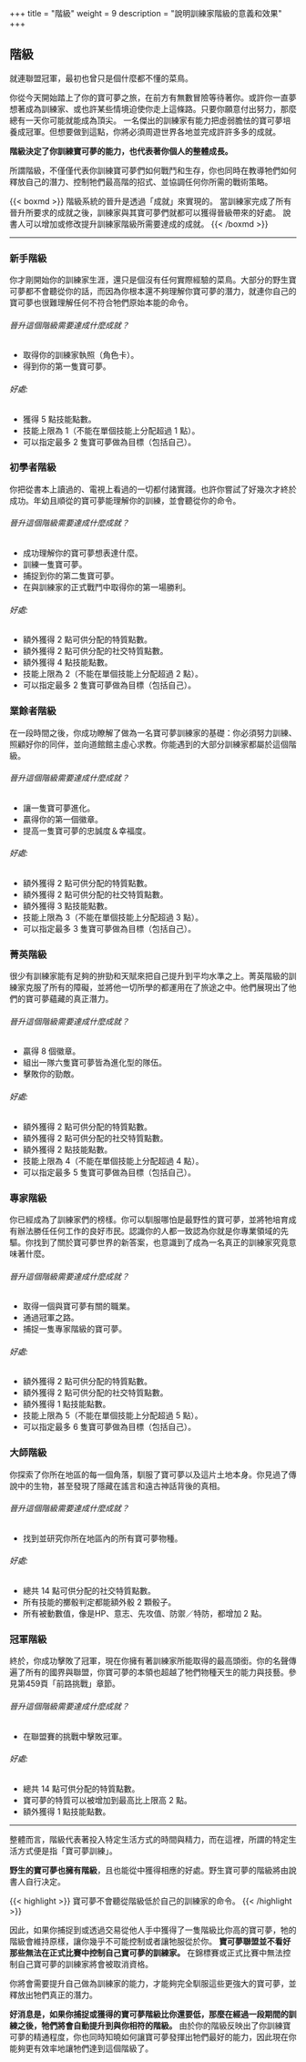 +++
title = "階級"
weight = 9
description = "說明訓練家階級的意義和效果"
+++

## 階級
就連聯盟冠軍，最初也曾只是個什麼都不懂的菜鳥。

你從今天開始踏上了你的寶可夢之旅，在前方有無數冒險等待著你。或許你一直夢想著成為訓練家、或也許某些情境迫使你走上這條路。只要你願意付出努力，那麼總有一天你可能就能成為頂尖。
一名傑出的訓練家有能力把虛弱膽怯的寶可夢培養成冠軍。但想要做到這點，你將必須周遊世界各地並完成許許多多的成就。

**階級決定了你訓練寶可夢的能力，也代表著你個人的整體成長。**

所謂階級，不僅僅代表你訓練寶可夢們如何戰鬥和生存，你也同時在教導牠們如何釋放自己的潛力、控制牠們最高階的招式、並協調任何你所需的戰術策略。

{{< boxmd >}}
階級系統的晉升是透過「成就」來實現的。
當訓練家完成了所有晉升所要求的成就之後，訓練家與其寶可夢們就都可以獲得晉級帶來的好處。
說書人可以增加或修改提升訓練家階級所需要達成的成就。
{{< /boxmd >}}

---
<div class="Frame">

### <div class='icon Starter'>新手階級</div>
你才剛開始你的訓練家生涯，還只是個沒有任何實際經驗的菜鳥。大部分的野生寶可夢都不會聽從你的話，而因為你根本還不夠理解你寶可夢的潛力，就連你自己的寶可夢也很難理解任何不符合牠們原始本能的命令。

###### 晉升這個階級需要達成什麼成就？
* 取得你的訓練家執照（角色卡）。
* 得到你的第一隻寶可夢。

###### 好處:
* 獲得 5 點技能點數。
* 技能上限為 1（不能在單個技能上分配超過 1 點）。
* 可以指定最多 2 隻寶可夢做為目標（包括自己）。
</div>
<div class="Frame">

### <div class='icon Beginner'>初學者階級</div>
你把從書本上讀過的、電視上看過的一切都付諸實踐。也許你嘗試了好幾次才終於成功。年幼且順從的寶可夢能理解你的訓練，並會聽從你的命令。

###### 晉升這個階級需要達成什麼成就？
* 成功理解你的寶可夢想表達什麼。
* 訓練一隻寶可夢。
* 捕捉到你的第二隻寶可夢。
* 在與訓練家的正式戰鬥中取得你的第一場勝利。

###### 好處:
* 額外獲得 2 點可供分配的特質點數。
* 額外獲得 2 點可供分配的社交特質點數。
* 額外獲得 4 點技能點數。
* 技能上限為 2（不能在單個技能上分配超過 2 點）。
* 可以指定最多 2 隻寶可夢做為目標（包括自己）。
</div>
<div class="Frame">

### <div class='icon Amateur'>業餘者階級</div>
在一段時間之後，你成功瞭解了做為一名寶可夢訓練家的基礎：你必須努力訓練、照顧好你的同伴，並向道館館主虛心求教。你能遇到的大部分訓練家都屬於這個階級。

###### 晉升這個階級需要達成什麼成就？
* 讓一隻寶可夢進化。
* 贏得你的第一個徽章。
* 提高一隻寶可夢的忠誠度＆幸福度。

###### 好處:
* 額外獲得 2 點可供分配的特質點數。
* 額外獲得 2 點可供分配的社交特質點數。
* 額外獲得 3 點技能點數。
* 技能上限為 3（不能在單個技能上分配超過 3 點）。
* 可以指定最多 3 隻寶可夢做為目標（包括自己）。
</div>
<div class="Frame">

### <div class='icon Ace'>菁英階級</div>
很少有訓練家能有足夠的拚勁和天賦來把自己提升到平均水準之上。菁英階級的訓練家克服了所有的障礙，並將他一切所學的都運用在了旅途之中。他們展現出了他們的寶可夢蘊藏的真正潛力。

###### 晉升這個階級需要達成什麼成就？
* 贏得 8 個徽章。
* 組出一隊六隻寶可夢皆為進化型的隊伍。
* 擊敗你的勁敵。

###### 好處:
* 額外獲得 2 點可供分配的特質點數。
* 額外獲得 2 點可供分配的社交特質點數。
* 額外獲得 2 點技能點數。
* 技能上限為 4（不能在單個技能上分配超過 4 點）。
* 可以指定最多 5 隻寶可夢做為目標（包括自己）。
</div>
<div class="Frame">

### <div class='icon Pro'>專家階級</div>
你已經成為了訓練家們的榜樣。你可以馴服哪怕是最野性的寶可夢，並將牠培育成有辦法勝任任何工作的良好市民。認識你的人都一致認為你就是你專業領域的先驅。你找到了關於寶可夢世界的新答案，也意識到了成為一名真正的訓練家究竟意味著什麼。

###### 晉升這個階級需要達成什麼成就？
* 取得一個與寶可夢有關的職業。
* 通過冠軍之路。
* 捕捉一隻專家階級的寶可夢。

###### 好處:
* 額外獲得 2 點可供分配的特質點數。
* 額外獲得 2 點可供分配的社交特質點數。
* 額外獲得 1 點技能點數。
* 技能上限為 5（不能在單個技能上分配超過 5 點）。
* 可以指定最多 6 隻寶可夢做為目標（包括自己）。
</div>
<div class="Frame">

### <div class='icon Master'>大師階級</div>
你探索了你所在地區的每一個角落，馴服了寶可夢以及這片土地本身。你見過了傳說中的生物，甚至發現了隱藏在謠言和遠古神話背後的真相。

###### 晉升這個階級需要達成什麼成就？
* 找到並研究你所在地區內的所有寶可夢物種。

###### 好處:
* 總共 14 點可供分配的社交特質點數。
* 所有技能的擲骰判定都能額外骰 2 顆骰子。
* 所有被動數值，像是HP、意志、先攻值、防禦／特防，都增加 2 點。
</div>
<div class="Frame">

### <div class='icon Champion'>冠軍階級</div>
終於，你成功擊敗了冠軍，現在你擁有著訓練家所能取得的最高頭銜。你的名聲傳遍了所有的國界與聯盟，你寶可夢的本領也超越了牠們物種天生的能力與技藝。參見第459頁「前路挑戰」章節。

###### 晉升這個階級需要達成什麼成就？
* 在聯盟賽的挑戰中擊敗冠軍。

###### 好處:
* 總共 14 點可供分配的特質點數。
* 寶可夢的特質可以被增加到最高比上限高 2 點。
* 額外獲得 1 點技能點數。
</div>

---
整體而言，階級代表著投入特定生活方式的時間與精力，而在這裡，所謂的特定生活方式便是指「寶可夢訓練」。

**野生的寶可夢也擁有階級**，且也能從中獲得相應的好處。野生寶可夢的階級將由說書人自行决定。

{{< highlight >}}
寶可夢不會聽從階級低於自己的訓練家的命令。
{{< /highlight >}}

因此，如果你捕捉到或透過交易從他人手中獲得了一隻階級比你高的寶可夢，牠的階級會維持原樣，讓你幾乎不可能控制或者讓牠服從於你。
**寶可夢聯盟並不看好那些無法在正式比賽中控制自己寶可夢的訓練家。**
在錦標賽或正式比賽中無法控制自己寶可夢的訓練家將會被取消資格。

你將會需要提升自己做為訓練家的能力，才能夠完全馴服這些更強大的寶可夢，並釋放出牠們真正的潛力。

**好消息是，如果你捕捉或獲得的寶可夢階級比你還要低，那麼在經過一段期間的訓練之後，牠們將會自動提升到與你相符的階級。**
由於你的階級反映出了你訓練寶可夢的精通程度，你也同時知曉如何讓寶可夢發揮出牠們最好的能力，因此現在你能夠更有效率地讓牠們達到這個階級了。
